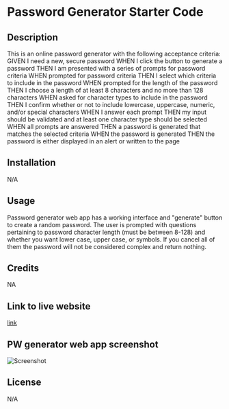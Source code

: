 # Password Generator Starter Code

## Description

This is an online password generator with the following acceptance criteria:
GIVEN I need a new, secure password 
WHEN I click the button to generate a password 
THEN I am presented with a series of prompts for password criteria 
WHEN prompted for password criteria 
THEN I select which criteria to include in the password 
WHEN prompted for the length of the password 
THEN I choose a length of at least 8 characters and no more than 128 characters 
WHEN asked for character types to include in the password 
THEN I confirm whether or not to include lowercase, uppercase, numeric, and/or special characters 
WHEN I answer each prompt 
THEN my input should be validated and at least one character type should be selected 
WHEN all prompts are answered 
THEN a password is generated that matches the selected criteria 
WHEN the password is generated 
THEN the password is either displayed in an alert or written to the page 

## Installation

N/A

## Usage

Password generator web app has a working interface and "generate" button to create a random password. The user is prompted with questions pertaining to password character length (must be between 8-128) and whether you want lower case, upper case, or symbols. If you cancel all of them the password will not be considered complex and return nothing. 

## Credits

NA

## Link to live website

[link](https://qaizen.github.io/pwgenerator/)

## PW generator web app screenshot

![Screenshot](pwgenerator/asset/images/B70A0860-DAD8-4774-AF5E-85A812954BDD.jpeg)

## License

N/A
